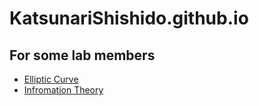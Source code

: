 # KatsunariShishido.github.io

## For some lab members
* [Elliptic Curve](/../elliptic_curve/README.md)
* [Infromation Theory](katsunarishishido.github.io/information_theory/)
